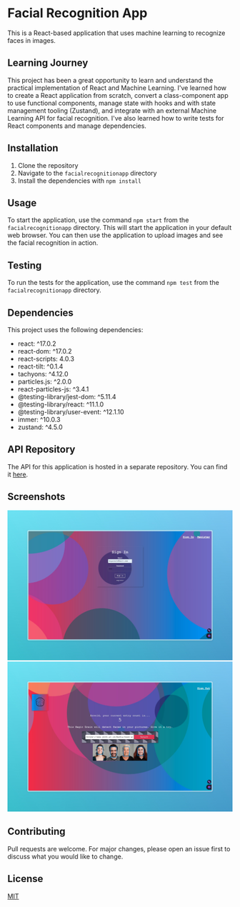 # Facial Recognition App

This is a React-based application that uses machine learning to recognize faces in images.

## Learning Journey

This project has been a great opportunity to learn and understand the practical implementation of React and Machine Learning. I've learned how to create a React application from scratch, convert a class-component app to use functional components, manage state with hooks and with state management tooling (Zustand), and integrate with an external Machine Learning API for facial recognition. I've also learned how to write tests for React components and manage dependencies.

## Installation

1. Clone the repository
2. Navigate to the `facialrecognitionapp` directory
3. Install the dependencies with `npm install`

## Usage

To start the application, use the command `npm start` from the `facialrecognitionapp` directory. This will start the application in your default web browser. You can then use the application to upload images and see the facial recognition in action.

## Testing

To run the tests for the application, use the command `npm test` from the `facialrecognitionapp` directory.

## Dependencies

This project uses the following dependencies:

- react: ^17.0.2
- react-dom: ^17.0.2
- react-scripts: 4.0.3
- react-tilt: ^0.1.4
- tachyons: ^4.12.0
- particles.js: ^2.0.0
- react-particles-js: ^3.4.1
- @testing-library/jest-dom: ^5.11.4
- @testing-library/react: ^11.1.0
- @testing-library/user-event: ^12.1.10
- immer: ^10.0.3
- zustand: ^4.5.0

## API Repository

The API for this application is hosted in a separate repository. You can find it [here](https://github.com/dmcdaniel90/smartbrainapi).

## Screenshots

![Login Page](assets/images/smartbrain-login.jpeg)
![Recognition Screen](assets/images/smartbrain-recognition.jpeg)

## Contributing

Pull requests are welcome. For major changes, please open an issue first to discuss what you would like to change.

## License

[MIT](https://choosealicense.com/licenses/mit/)
